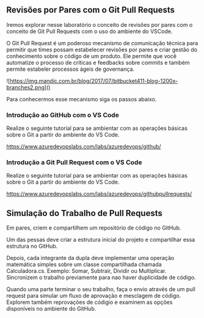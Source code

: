 ## Revisões por Pares com o Git Pull Requests

Iremos explorar nesse laboratório o conceito de revisões por pares com o conceito de Git Pull Requests com o uso do ambiente do VSCode.

O Git Pull Request é um poderoso mecanismo de comunicação técnica para permitir que times possam estabelecer revisões por pares e criar gestão do conhecimento sobre o código de um produto. Ele permite que você automatize o processo de críticas e feedbacks sobre commits e também permite estabeler processos ágeis de governança.

![https://img.mandic.com.br/blog/2017/07/bitbucket411-blog-1200x-branches2.png]()

Para conhecermos esse mecanismo siga os passos abaixo.

### Introdução ao GitHub com o VS Code

Realize o seguinte tutorial para se ambientar com as operações básicas sobre o Git a partir do ambiente do VS Code.

https://www.azuredevopslabs.com/labs/azuredevops/github/

### Introdução a Git Pull Request com o VS Code

Realize o seguinte tutorial para se ambientar com as operações básicas sobre o Git a partir do ambiente do VS Code.

https://www.azuredevopslabs.com/labs/azuredevops/githubpullrequests/

## Simulação do Trabalho de Pull Requests

Em pares, criem e compartilhem um repositório de código no GitHub.

Um das pessas deve criar a estrutura inicial do projeto e compartilhar essa estrutura no GitHub.

Depois, cada integrante da dupla deve implementar uma operação matemática simples sobre um classe compartilhada chamada Calculadora.cs. Exemplo: Somar, Subtrair, Dividir ou Multiplicar. Sincronizem o trabalho previamente para nao haver duplicidade de código. 

Quando uma parte terminar o seu trabalho, faça o envio através de um pull request para simular um fluxo de aprovação e mesclagem de código. Explorem também reprovações de códigio e examinem as opções disponíveis no ambiente do GitHub.




